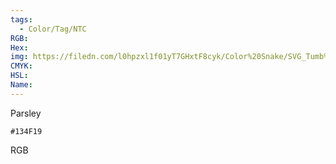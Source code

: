 ```yaml
---
tags:
  - Color/Tag/NTC
RGB:
Hex:
img: https://filedn.com/l0hpzxl1f01yT7GHxtF8cyk/Color%20Snake/SVG_Tumb%20Mass%20No%20Name/134F19.svg
CMYK:
HSL:
Name:
---
```

Parsley
```palette
#134F19
```
RGB
